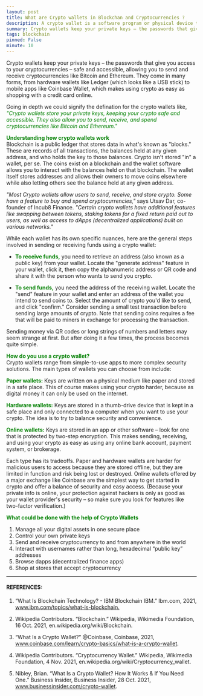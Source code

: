 ```yaml
---
layout: post
title: What are Crypto wallets in Blockchan and Cryptocurrencies ?
description: A crypto wallet is a software program or physical device that allows you to store your crypto and allow for the sending and receiving of crypto transactions. A crypto wallet consists of two key pairs private keys and public keys. A public key is derived from the private key and serves as the address used to send crypto to the wallet.
summary: Crypto wallets keep your private keys – the passwords that give you access to your cryptocurrencies – safe and accessible, allowing you to send and receive cryptocurrencies like Bitcoin and Ethereum. They come in many forms, from hardware wallets like Ledger (which looks like a USB stick) to mobile apps like Coinbase Wallet, which makes using crypto as easy as shopping with a credit card online. 
tags: blockchain
pinned: False
minute: 10
---
```


Crypto wallets keep your private keys – the passwords that give you access to your cryptocurrencies – safe and accessible, allowing you to send and receive cryptocurrencies like Bitcoin and Ethereum. They come in many forms, from hardware wallets like Ledger (which looks like a USB stick) to mobile apps like Coinbase Wallet, which makes using crypto as easy as shopping with a credit card online.

Going in depth we could signify the defination for the crypto wallets like, <span style="color:green">*"Crypto wallets store your private keys, keeping your crypto safe and accessible. They also allow you to send, receive, and spend cryptocurrencies like Bitcoin and Ethereum."*</span>

<b><span style="color:green">Understanding how crypto wallets work </span></b><br>
Blockchain is a public ledger that stores data in what's known as "blocks." These are records of all transactions, the balances held at any given address, and who holds the key to those balances. Crypto isn't stored "in" a wallet, per se. The coins exist on a blockchain and the wallet software allows you to interact with the balances held on that blockchain. The wallet itself stores addresses and allows their owners to move coins elsewhere while also letting others see the balance held at any given address.

*"Most Crypto wallets allow users to send, receive, and store crypto. Some have a feature to buy and spend cryptocurrencies,"* says Utsav Dar, co-founder of Incub8 Finance. *"Certain crypto wallets have additional features like swapping between tokens, staking tokens for a fixed return paid out to users, as well as access to dApps (decentralized applications) built on various networks."*

While each wallet has its own specific nuances, here are the general steps involved in sending or receiving funds using a crypto wallet:

 - <b><span style="color:green">To receive funds,</span></b> you need to retrieve an address (also known as a public key) from your wallet. Locate the "generate address" feature in your wallet, click it, then copy the alphanumeric address or QR code and share it with the person who wants to send you crypto.

 - <b><span style="color:green">To send funds,</span></b> you need the address of the receiving wallet. Locate the "send" feature in your wallet and enter an address of the wallet you intend to send coins to. Select the amount of crypto you'd like to send, and click "confirm." Consider sending a small test transaction before sending large amounts of crypto. Note that sending coins requires a fee that will be paid to miners in exchange for processing the transaction.

Sending money via QR codes or long strings of numbers and letters may seem strange at first. But after doing it a few times, the process becomes quite simple.


<b><span style="color:green">How do you use a crypto wallet?</span></b><br>
Crypto wallets range from simple-to-use apps to more complex security solutions. The main types of wallets you can choose from include:

<b><span style="color:green">Paper wallets:</span></b> Keys are written on a physical medium like paper and stored in a safe place. This of course makes using your crypto harder, because as digital money it can only be used on the internet.   

<b><span style="color:green">Hardware wallets:</span></b> Keys are stored in a thumb-drive device that is kept in a safe place and only connected to a computer when you want to use your crypto. The idea is to try to balance security and convenience.

<b><span style="color:green">Online wallets:</span></b> Keys are stored in an app or other software – look for one that is protected by two-step encryption. This makes sending, receiving, and using your crypto as easy as using any online bank account, payment system, or brokerage.   

Each type has its tradeoffs. Paper and hardware wallets are harder for malicious users to access because they are stored offline, but they are limited in function and risk being lost or destroyed. Online wallets offered by a major exchange like Coinbase are the simplest way to get started in crypto and offer a balance of security and easy access. (Because your private info is online, your protection against hackers is only as good as your wallet provider's security – so make sure you look for features like two-factor verification.)

<b><span style="color:green">What could be done with the help of Crypto Wallets</span></b><br>

1. Manage all your digital assets in one secure place 
2. Control your own private keys 
3. Send and receive cryptocurrency to and from anywhere in the world 
4. Interact with usernames rather than long, hexadecimal “public key” addresses 
5. Browse dapps (decentralized finance apps) 
6. Shop at stores that accept cryptocurrency

---

#### REFERENCES:

1. “What Is Blockchain Technology? - IBM Blockchain IBM.” Ibm.com, 2021, www.ibm.com/topics/what-is-blockchain.‌

2. Wikipedia Contributors. “Blockchain.” Wikipedia, Wikimedia Foundation, 16 Oct. 2021, en.wikipedia.org/wiki/Blockchain.

3. “What Is a Crypto Wallet?” @Coinbase, Coinbase, 2021, www.coinbase.com/learn/crypto-basics/what-is-a-crypto-wallet.

4. Wikipedia Contributors. “Cryptocurrency Wallet.” Wikipedia, Wikimedia Foundation, 4 Nov. 2021, en.wikipedia.org/wiki/Cryptocurrency_wallet.

5. Nibley, Brian. “What Is a Crypto Wallet? How It Works & If You Need One.” Business Insider, Business Insider, 28 Oct. 2021, www.businessinsider.com/crypto-wallet.